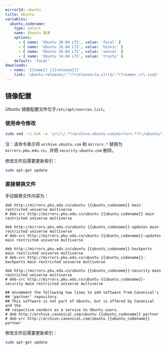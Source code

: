 ```yaml
---
mirrorId: ubuntu
title: Ubuntu
variables:
  ubuntu_codename:
    type: select
    name: Ubuntu 版本
    options:
      - { name: 'Ubuntu 20.04 LTS', value: 'focal' }
      - { name: 'Ubuntu 18.04 LTS', value: 'bionic' }
      - { name: 'Ubuntu 16.04 LTS', value: 'xenial' }
      - { name: 'Ubuntu 14.04 LTS', value: 'trusty' }
    default: 'focal'
downloads:
  - name: '{{name}} ({{release}})'
    link: 'ubuntu-releases/:^(?<release>[a-z]+)$/:^(?<name>.+)\.iso$'
---
```


## 镜像配置

Ubuntu 镜像配置文件位于`/etc/apt/sources.list`。

### 使用命令修改

```bash
sudo sed -ri.bak -e 's/\/\/.*?(archive.ubuntu.com|mirrors.*?)\/ubuntu/\/\/mirrors.pku.edu.cn\/ubuntu/g' -e '/security.ubuntu.com\/ubuntu/d' /etc/apt/sources.list
```

注：该命令表示将 `archive.ubuntu.com` 和 `mirrors.*` 替换为 `mirrors.pku.edu.cn`，并把 `security.ubuntu.com` 删除。

修改文件后需要更新索引：

```bash
sudo apt-get update
```

### 直接替换文件

手动替换文件内容为：

```unix-conf
deb http://mirrors.pku.edu.cn/ubuntu {{ubuntu_codename}} main restricted universe multiverse
# deb-src http://mirrors.pku.edu.cn/ubuntu {{ubuntu_codename}} main restricted universe multiverse

deb http://mirrors.pku.edu.cn/ubuntu {{ubuntu_codename}}-updates main restricted universe multiverse
# deb-src http://mirrors.pku.edu.cn/ubuntu {{ubuntu_codename}}-updates main restricted universe multiverse

deb http://mirrors.pku.edu.cn/ubuntu {{ubuntu_codename}}-backports main restricted universe multiverse
# deb-src http://mirrors.pku.edu.cn/ubuntu {{ubuntu_codename}}-backports main restricted universe multiverse

deb http://mirrors.pku.edu.cn/ubuntu {{ubuntu_codename}}-security main restricted universe multiverse
# deb-src http://mirrors.pku.edu.cn/ubuntu {{ubuntu_codename}}-security main restricted universe multiverse

## Uncomment the following two lines to add software from Canonical's
## 'partner' repository.
## This software is not part of Ubuntu, but is offered by Canonical and the
## respective vendors as a service to Ubuntu users.
# deb http://archive.canonical.com/ubuntu {{ubuntu_codename}} partner
# deb-src http://archive.canonical.com/ubuntu {{ubuntu_codename}} partner
```

修改文件后需要更新索引：

```bash
sudo apt-get update
```
